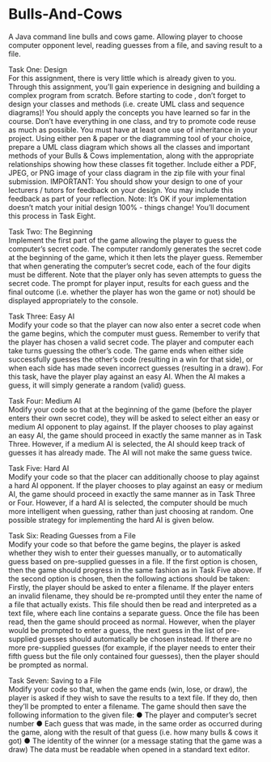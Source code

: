 # Bulls-And-Cows
A Java command line bulls and cows game. Allowing player to choose computer opponent level, reading guesses from a file, and saving result to a file.


Task One: Design<br />
For this assignment, there is very little which is already given to you. Through this
assignment, you’ll gain experience in designing and building a complex program from
scratch. Before starting to code , don’t forget to design your classes and methods (i.e. create
UML class and sequence diagrams)! You should apply the concepts you have learned so far
in the course. Don’t have everything in one class, and try to promote code reuse as much as
possible. You must have at least one use of inheritance in your project.
Using either pen & paper or the diagramming tool of your choice, prepare a UML class
diagram which shows all the classes and important methods of your Bulls & Cows
implementation, along with the appropriate relationships showing how these classes fit
together. Include either a PDF, JPEG, or PNG image of your class diagram in the zip file with
your final submission.
IMPORTANT: You should show your design to one of your lecturers / tutors for feedback on
your design. You may include this feedback as part of your reflection.
Note: It’s OK if your implementation doesn’t match your initial design 100% - things change!
You’ll document this process in Task Eight.


Task Two: The Beginning<br />
Implement the first part of the game allowing the player to guess the computer’s secret code.
The computer randomly generates the secret code at the beginning of the game, which it
then lets the player guess. Remember that when generating the computer’s secret code,
each of the four digits must be different. Note that the player only has seven attempts to
guess the secret code. The prompt for player input, results for each guess and the final
outcome (i.e. whether the player has won the game or not) should be displayed
appropriately to the console.


Task Three: Easy AI<br />
Modify your code so that the player can now also enter a secret code when the game
begins, which the computer must guess. Remember to verify that the player has chosen a
valid secret code. The player and computer each take turns guessing the other’s code. The
game ends when either side successfully guesses the other’s code (resulting in a win for that
side), or when each side has made seven incorrect guesses (resulting in a draw).
For this task, have the player play against an easy AI. When the AI makes a guess, it will
simply generate a random (valid) guess.


Task Four: Medium AI<br />
Modify your code so that at the beginning of the game (before the player enters their own
secret code), they will be asked to select either an easy or medium AI opponent to play
against.
If the player chooses to play against an easy AI, the game should proceed in exactly the
same manner as in Task Three. However, if a medium AI is selected, the AI should keep
track of guesses it has already made. The AI will not make the same guess twice.


Task Five: Hard AI<br />
Modify your code so that the placer can additionally choose to play against a hard AI
opponent.
If the player chooses to play against an easy or medium AI, the game should proceed in
exactly the same manner as in Task Three or Four. However, if a hard AI is selected, the
computer should be much more intelligent when guessing, rather than just choosing at
random. One possible strategy for implementing the hard AI is given below.

Task Six: Reading Guesses from a File<br />
Modify your code so that before the game begins, the player is asked whether they wish to
enter their guesses manually, or to automatically guess based on pre-supplied guesses in a
file.
If the first option is chosen, then the game should progress in the same fashion as in Task
Five above. If the second option is chosen, then the following actions should be taken:
Firstly, the player should be asked to enter a filename. If the player enters an invalid
filename, they should be re-prompted until they enter the name of a file that actually exists.
This file should then be read and interpreted as a text file, where each line contains a
separate guess.
Once the file has been read, then the game should proceed as normal. However, when the
player would be prompted to enter a guess, the next guess in the list of pre-supplied
guesses should automatically be chosen instead. If there are no more pre-supplied guesses
(for example, if the player needs to enter their fifth guess but the file only contained four
guesses), then the player should be prompted as normal.


Task Seven: Saving to a File<br />
Modify your code so that, when the game ends (win, lose, or draw), the player is asked if
they wish to save the results to a text file. If they do, then they’ll be prompted to enter a
filename. The game should then save the following information to the given file:
● The player and computer’s secret number
● Each guess that was made, in the same order as occurred during the game, along
with the result of that guess (i.e. how many bulls & cows it got)
● The identity of the winner (or a message stating that the game was a draw)
The data must be readable when opened in a standard text editor.
